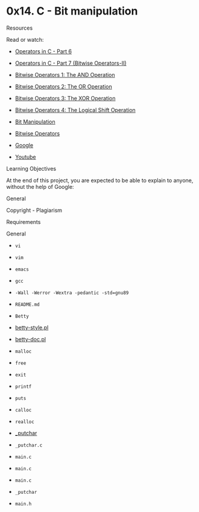 # 0x14. C - Bit manipulation



Resources

Read or watch:

- [Operators in C - Part 6](/rltoken/NcSgQBRu1FTD6IYol7YxMw)



- [Operators in C - Part 7 (Bitwise Operators-II)](/rltoken/FZqWjIeUKvcMHycZClxJmA)



- [Bitwise Operators 1: The AND Operation](/rltoken/y5G3PQyj93BfeKWdKg4qZQ)



- [Bitwise Operators 2: The OR Operation](/rltoken/WO6Vqxl1DUvnKNSX_k19pQ)



- [Bitwise Operators 3: The XOR Operation](/rltoken/a_5cu8KKPivZurpJnXVpAw)



- [Bitwise Operators 4: The Logical Shift Operation](/rltoken/QV4k4fBJ1cYmZubJSZCmGQ)



- [Bit Manipulation](/rltoken/wTSa_lRda5k1rH6JTsSoFw)



- [Bitwise Operators](/rltoken/avGgN526-UnTPvpunGviig)



- [Google](/rltoken/-tOFAtANisYQthxNBmJB8g)



- [Youtube](/rltoken/-PNa1vv5T3tqVVY4PRlGrg)



Learning Objectives

At the end of this project, you are expected to be able to explain to anyone, without the help of Google:

General

Copyright - Plagiarism

Requirements

General

- ```vi```



- ```vim```



- ```emacs```



- ```gcc```



- ```-Wall -Werror -Wextra -pedantic -std=gnu89```



- ```README.md```



- ```Betty```



- [betty-style.pl](https://github.com/alx-tools/Betty/blob/master/betty-style.pl)



- [betty-doc.pl](https://github.com/alx-tools/Betty/blob/master/betty-doc.pl)



- ```malloc```



- ```free```



- ```exit```



- ```printf```



- ```puts```



- ```calloc```



- ```realloc```



- [_putchar](https://github.com/alx-tools/_putchar.c/blob/master/_putchar.c)



- ```_putchar.c```



- ```main.c```



- ```main.c```



- ```main.c```



- ```_putchar```



- ```main.h```



